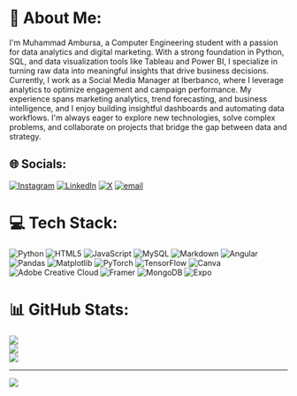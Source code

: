 # 💫 About Me:
I'm Muhammad Ambursa, a Computer Engineering student with a passion for data analytics and digital marketing. With a strong foundation in Python, SQL, and data visualization tools like Tableau and Power BI, I specialize in turning raw data into meaningful insights that drive business decisions. Currently, I work as a Social Media Manager at Iberbanco, where I leverage analytics to optimize engagement and campaign performance. My experience spans marketing analytics, trend forecasting, and business intelligence, and I enjoy building insightful dashboards and automating data workflows. I'm always eager to explore new technologies, solve complex problems, and collaborate on projects that bridge the gap between data and strategy.


## 🌐 Socials:
[![Instagram](https://img.shields.io/badge/Instagram-%23E4405F.svg?logo=Instagram&logoColor=white)](https://instagram.com/ambursaaa) [![LinkedIn](https://img.shields.io/badge/LinkedIn-%230077B5.svg?logo=linkedin&logoColor=white)](https://linkedin.com/in/ambursaaa) [![X](https://img.shields.io/badge/X-black.svg?logo=X&logoColor=white)](https://x.com/aambursaa) [![email](https://img.shields.io/badge/Email-D14836?logo=gmail&logoColor=white)](mailto:abumuhafa@gmail.com) 

# 💻 Tech Stack:
![Python](https://img.shields.io/badge/python-3670A0?style=for-the-badge&logo=python&logoColor=ffdd54) ![HTML5](https://img.shields.io/badge/html5-%23E34F26.svg?style=for-the-badge&logo=html5&logoColor=white) ![JavaScript](https://img.shields.io/badge/javascript-%23323330.svg?style=for-the-badge&logo=javascript&logoColor=%23F7DF1E) ![MySQL](https://img.shields.io/badge/mysql-4479A1.svg?style=for-the-badge&logo=mysql&logoColor=white) ![Markdown](https://img.shields.io/badge/markdown-%23000000.svg?style=for-the-badge&logo=markdown&logoColor=white) ![Angular](https://img.shields.io/badge/angular-%23DD0031.svg?style=for-the-badge&logo=angular&logoColor=white) ![Pandas](https://img.shields.io/badge/pandas-%23150458.svg?style=for-the-badge&logo=pandas&logoColor=white) ![Matplotlib](https://img.shields.io/badge/Matplotlib-%23ffffff.svg?style=for-the-badge&logo=Matplotlib&logoColor=black) ![PyTorch](https://img.shields.io/badge/PyTorch-%23EE4C2C.svg?style=for-the-badge&logo=PyTorch&logoColor=white) ![TensorFlow](https://img.shields.io/badge/TensorFlow-%23FF6F00.svg?style=for-the-badge&logo=TensorFlow&logoColor=white) ![Canva](https://img.shields.io/badge/Canva-%2300C4CC.svg?style=for-the-badge&logo=Canva&logoColor=white) ![Adobe Creative Cloud](https://img.shields.io/badge/Adobe%20Creative%20Cloud-DA1F26.svg?style=for-the-badge&logo=Adobe%20Creative%20Cloud&logoColor=white) ![Framer](https://img.shields.io/badge/Framer-black?style=for-the-badge&logo=framer&logoColor=blue) ![MongoDB](https://img.shields.io/badge/MongoDB-%234ea94b.svg?style=for-the-badge&logo=mongodb&logoColor=white) ![Expo](https://img.shields.io/badge/expo-1C1E24?style=for-the-badge&logo=expo&logoColor=#D04A37)
# 📊 GitHub Stats:
![](https://github-readme-stats.vercel.app/api?username=ambursaaa&theme=dark&hide_border=false&include_all_commits=false&count_private=false)<br/>
![](https://nirzak-streak-stats.vercel.app/?user=ambursaaa&theme=dark&hide_border=false)<br/>
![](https://github-readme-stats.vercel.app/api/top-langs/?username=ambursaaa&theme=dark&hide_border=false&include_all_commits=false&count_private=false&layout=compact)

---
[![](https://visitcount.itsvg.in/api?id=ambursaaa&icon=0&color=0)](https://visitcount.itsvg.in)

<!-- Proudly created with GPRM ( https://gprm.itsvg.in ) -->
